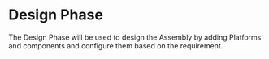 # Design Phase

The Design Phase will be used to design the Assembly by adding Platforms and components and configure them based on the requirement.
